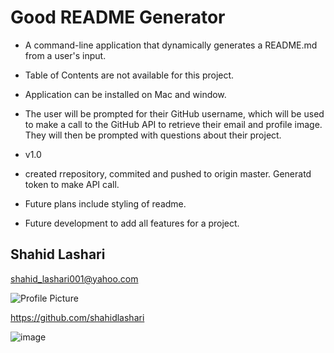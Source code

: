 
# **Good README Generator**

* A command-line application that dynamically generates a README.md from a user's input.

* Table of Contents are not available for this project.

* Application can be installed on Mac and window.

* The user will be prompted for their GitHub username, which will be used to make a call to the GitHub API to retrieve their email and profile image. They will then be prompted with questions about their project.

* v1.0

* created rrepository, commited and pushed to origin master. Generatd token to make API call.

* Future plans include styling of readme.

* Future development to add all features for a project.

## Shahid Lashari

 shahid_lashari001@yahoo.com

 ![Profile Picture](https://avatars0.githubusercontent.com/u/61823648?v=4)
 
 https://github.com/shahidlashari
 
 ![image](https://user-images.githubusercontent.com/61823648/79412573-acbbe280-7f5a-11ea-8668-7fd272824c26.png)
